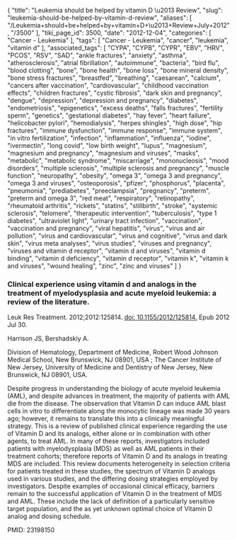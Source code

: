 {
    "title": "Leukemia should be helped by vitamin D \u2013 Review",
    "slug": "leukemia-should-be-helped-by-vitamin-d-review",
    "aliases": [
        "/Leukemia+should+be+helped+by+vitamin+D+\u2013+Review+July+2012",
        "/3500"
    ],
    "tiki_page_id": 3500,
    "date": "2012-12-04",
    "categories": [
        "Cancer - Leukemia"
    ],
    "tags": [
        "Cancer - Leukemia",
        "cancer",
        "leukemia",
        "vitamin d"
    ],
    "associated_tags": [
        "CYPA",
        "CYPB",
        "CYPR",
        "EBV",
        "HRV",
        "PCOS",
        "RSV",
        "SAD",
        "ankle fractures",
        "anxiety",
        "asthma",
        "atherosclerosis",
        "atrial fibrillation",
        "autoimmune",
        "bacteria",
        "bird flu",
        "blood clotting",
        "bone",
        "bone health",
        "bone loss",
        "bone mineral density",
        "bone stress fractures",
        "breastfed",
        "breathing",
        "caesarean",
        "calcium",
        "cancers after vaccination",
        "cardiovascular",
        "childhood vaccination effects",
        "children fractures",
        "cystic fibrosis",
        "dark skin and pregnancy",
        "dengue",
        "depression",
        "depression and pregnancy",
        "diabetes",
        "endometriosis",
        "epigenetics",
        "excess deaths",
        "falls fractures",
        "fertility sperm",
        "genetics",
        "gestational diabetes",
        "hay fever",
        "heart failure",
        "helicobacter pylori",
        "hemodialysis",
        "herpes shingles",
        "high dose",
        "hip fractures",
        "immune dysfunction",
        "immune response",
        "immune system",
        "in vitro fertilization",
        "infection",
        "inflammation",
        "influenza",
        "iodine",
        "ivermectin",
        "long covid",
        "low birth weight",
        "lupus",
        "magnesium",
        "magnesium and pregnancy",
        "magnesium and viruses",
        "masks",
        "metabolic",
        "metabolic syndrome",
        "miscarriage",
        "mononucleosis",
        "mood disorders",
        "multiple sclerosis",
        "multiple sclerosis and pregnancy",
        "muscle function",
        "neuropathy",
        "obesity",
        "omega 3",
        "omega 3 and pregnancy",
        "omega 3 and viruses",
        "osteoporosis",
        "pfizer",
        "phosphorus",
        "placenta",
        "pneumonia",
        "prediabetes",
        "preeclampsia",
        "pregnancy",
        "preterm",
        "preterm and omega 3",
        "red meat",
        "respiratory",
        "retinopathy",
        "rheumatoid arthritis",
        "rickets",
        "statins",
        "stillbirth",
        "stroke",
        "systemic sclerosis",
        "telomere",
        "therapeutic intervention",
        "tuberculosis",
        "type 1 diabetes",
        "ultraviolet light",
        "urinary tract infection",
        "vaccination",
        "vaccination and pregnancy",
        "viral hepatitis",
        "virus",
        "virus and air pollution",
        "virus and cardiovascular",
        "virus and cognitive",
        "virus and dark skin",
        "virus meta analyses",
        "virus studies",
        "viruses and pregnancy",
        "viruses and vitamin d receptor",
        "vitamin d and viruses",
        "vitamin d binding",
        "vitamin d deficiency",
        "vitamin d receptor",
        "vitamin k",
        "vitamin k and viruses",
        "wound healing",
        "zinc",
        "zinc and viruses"
    ]
}


### Clinical experience using vitamin d and analogs in the treatment of myelodysplasia and acute myeloid leukemia: a review of the literature.

Leuk Res Treatment. 2012;2012:125814. [doi: 10.1155/2012/125814.](https://doi.org/10.1155/2012/125814.) Epub 2012 Jul 30.

Harrison JS, Bershadskiy A.

Division of Hematology, Department of Medicine, Robert Wood Johnson Medical School, New Brunswick, NJ 08901, USA ; The Cancer Institute of New Jersey, University of Medicine and Dentistry of New Jersey, New Brunswick, NJ 08901, USA.

Despite progress in understanding the biology of acute myeloid leukemia (AML), and despite advances in treatment, the majority of patients with AML die from the disease. The observation that Vitamin D can induce AML blast cells in vitro to differentiate along the monocytic lineage was made 30 years ago; however, it remains to translate this into a clinically meaningful strategy. This is a review of published clinical experience regarding the use of Vitamin D and its analogs, either alone or in combination with other agents, to treat AML. In many of these reports, investigators included patients with myelodysplasia (MDS) as well as AML patients in their treatment cohorts; therefore reports of Vitamin D and its analogs in treating MDS are included. This review documents heterogeneity in selection criteria for patients treated in these studies, the spectrum of Vitamin D analogs used in various studies, and the differing dosing strategies employed by investigators. Despite examples of occasional clinical efficacy, barriers remain to the successful application of Vitamin D in the treatment of MDS and AML. These include the lack of definition of a particularly sensitive target population, and the as yet unknown optimal choice of Vitamin D analog and dosing schedule.

PMID: 23198150